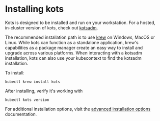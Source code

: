 # Installing kots

Kots is designed to be installed and run on your workstation. For a hosted, in-cluster version of kots, check out [kotsadm](https://github.com/replicatedhq/kotsadm).

The recommended installation path is to use [krew](https://krew.dev) on Windows, MacOS or Linux. While kots can function as a standalone application, krew's capabilities as a package manager create an easy way to install and upgrade across various platforms. When interacting with a kotsadm installation, kots can also use your kubecontext to find the kotsadm installation.

To install:

```shell
kubectl krew install kots
```

After installing, verify it's working with

```shell
kubectl kots version
```

For additional installation options, visit the [advanced installation options](https://github.com/replicatedhq/kots/blob/master/docs/installing/advanced.md) documentation.

